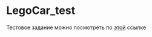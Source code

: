 # LegoCar_test
Тестовое задание можно посмотреть по [этой]([https://nikeorange.github.io/LegoCar/]) ссылке
